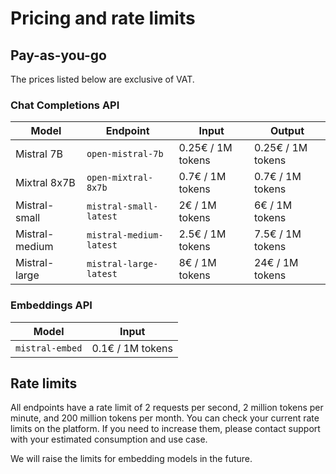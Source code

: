# Pricing and rate limits

## Pay-as-you-go

The prices listed below are exclusive of VAT.

### Chat Completions API

| Model  | Endpoint  | Input | Output |
|-----------|-----------|-----------|-----------|
| Mistral 7B | `open-mistral-7b` | 0.25€ / 1M tokens | 0.25€ / 1M tokens |
| Mixtral 8x7B | `open-mixtral-8x7b` | 0.7€ / 1M tokens | 0.7€ / 1M tokens |
| Mistral-small | `mistral-small-latest` | 2€ / 1M tokens | 6€ / 1M tokens |
| Mistral-medium | `mistral-medium-latest` | 2.5€ / 1M tokens | 7.5€ / 1M tokens |
| Mistral-large | `mistral-large-latest` | 8€ / 1M tokens | 24€ / 1M tokens |

### Embeddings API

| Model  | Input |
|-----------|-----------|
| `mistral-embed` | 0.1€ / 1M tokens |

## Rate limits

All endpoints have a rate limit of 2 requests per second, 2 million tokens per minute, and 200 million tokens per month. You can check your current rate limits on the platform. If you need to increase them, please contact support with your estimated consumption and use case.

We will raise the limits for embedding models in the future.